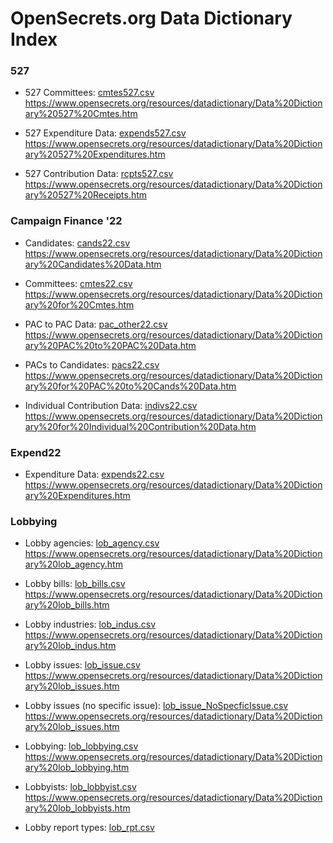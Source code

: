 # OpenSecrets.org Data Dictionary Index #

### 527 ###

- 527 Committees: [cmtes527.csv](../data/open_secrets/527/cmtes527.csv)
<br>https://www.opensecrets.org/resources/datadictionary/Data%20Dictionary%20527%20Cmtes.htm

- 527 Expenditure Data: [expends527.csv](../data/open_secrets/527/expends527.csv)
<br>https://www.opensecrets.org/resources/datadictionary/Data%20Dictionary%20527%20Expenditures.htm

- 527 Contribution Data: [rcpts527.csv](../data/open_secrets/527/rcpts527.csv)
<br>https://www.opensecrets.org/resources/datadictionary/Data%20Dictionary%20527%20Receipts.htm

### Campaign Finance '22 ###

- Candidates: [cands22.csv](../data/open_secrets/CampaignFin22/cands22.csv)
<br>https://www.opensecrets.org/resources/datadictionary/Data%20Dictionary%20Candidates%20Data.htm

- Committees: [cmtes22.csv](../data/open_secrets/CampaignFin22/cmtes22.csv)
<br>https://www.opensecrets.org/resources/datadictionary/Data%20Dictionary%20for%20Cmtes.htm

- PAC to PAC Data: [pac_other22.csv](../data/open_secrets/CampaignFin22/pac_other22.csv)
<br>https://www.opensecrets.org/resources/datadictionary/Data%20Dictionary%20PAC%20to%20PAC%20Data.htm

- PACs to Candidates: [pacs22.csv](../data/open_secrets/CampaignFin22/pacs22.csv)
<br>https://www.opensecrets.org/resources/datadictionary/Data%20Dictionary%20for%20PAC%20to%20Cands%20Data.htm

- Individual Contribution Data: [indivs22.csv](../data/open_secrets/CampaignFin22/indivs22.csv)
<br>https://www.opensecrets.org/resources/datadictionary/Data%20Dictionary%20for%20Individual%20Contribution%20Data.htm

### Expend22 ###

- Expenditure Data: [expends22.csv](../data/open_secrets/Expend22/expends22.csv)
<br>https://www.opensecrets.org/resources/datadictionary/Data%20Dictionary%20Expenditures.htm

### Lobbying ###

- Lobby agencies: [lob_agency.csv](../data/open_secrets/Lobby/lob_agency.csv)
<br>https://www.opensecrets.org/resources/datadictionary/Data%20Dictionary%20lob_agency.htm

- Lobby bills: [lob_bills.csv](../data/open_secrets/Lobby/lob_bills.csv)
<br>https://www.opensecrets.org/resources/datadictionary/Data%20Dictionary%20lob_bills.htm

- Lobby industries: [lob_indus.csv](../data/open_secrets/Lobby/lob_indus.csv)
<br>https://www.opensecrets.org/resources/datadictionary/Data%20Dictionary%20lob_indus.htm

- Lobby issues: [lob_issue.csv](../data/open_secrets/Lobby/lob_issue.csv)
<br>https://www.opensecrets.org/resources/datadictionary/Data%20Dictionary%20lob_issues.htm

- Lobby issues (no specific issue): [lob_issue_NoSpecficIssue.csv](../data/open_secrets/Lobby/lob_issue_NoSpecficIssue.csv)
<br>https://www.opensecrets.org/resources/datadictionary/Data%20Dictionary%20lob_issues.htm

- Lobbying: [lob_lobbying.csv](../data/open_secrets/Lobby/lob_lobbying.csv)
<br>https://www.opensecrets.org/resources/datadictionary/Data%20Dictionary%20lob_lobbying.htm

- Lobbyists: [lob_lobbyist.csv](../data/open_secrets/Lobby/lob_lobbyist.csv)
<br>https://www.opensecrets.org/resources/datadictionary/Data%20Dictionary%20lob_lobbyists.htm

- Lobby report types: [lob_rpt.csv](../data/open_secrets/Lobby/lob_rpt.csv)
<br>
